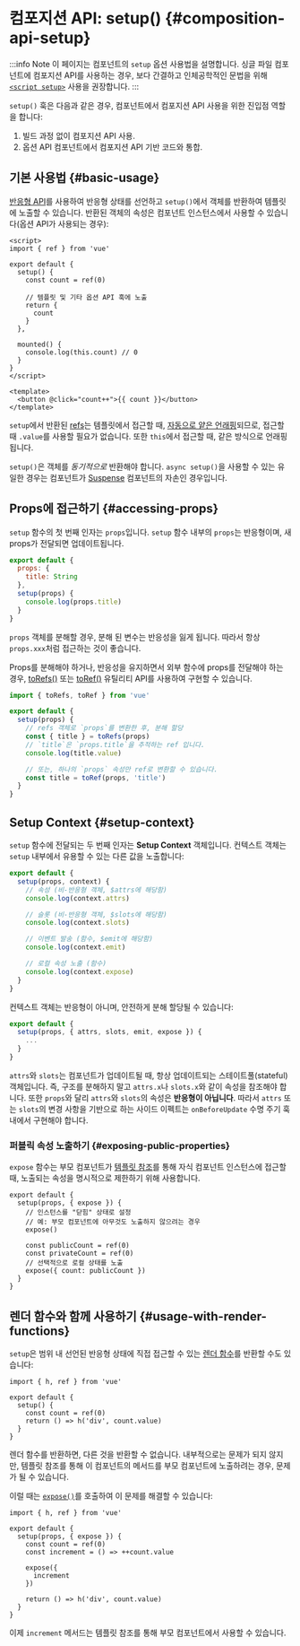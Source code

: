 # 컴포지션 API: setup() {#composition-api-setup}

:::info Note
이 페이지는 컴포넌트의 `setup` 옵션 사용법을 설명합니다.
싱글 파일 컴포넌트에 컴포지션 API를 사용하는 경우,
보다 간결하고 인체공학적인 문법을 위해 [`<script setup>`](/api/sfc-script-setup.html) 사용을 권장합니다.
:::

`setup()` 훅은 다음과 같은 경우, 컴포넌트에서 컴포지션 API 사용을 위한 진입점 역할을 합니다:

1. 빌드 과정 없이 컴포지션 API 사용.
2. 옵션 API 컴포넌트에서 컴포지션 API 기반 코드와 통합.

## 기본 사용법 {#basic-usage}

[반응형 API](./reactivity-core.html)를 사용하여 반응형 상태를 선언하고 `setup()`에서 객체를 반환하여 템플릿에 노출할 수 있습니다.
반환된 객체의 속성은 컴포넌트 인스턴스에서 사용할 수 있습니다(옵션 API가 사용되는 경우):

```vue
<script>
import { ref } from 'vue'

export default {
  setup() {
    const count = ref(0)

    // 템플릿 및 기타 옵션 API 훅에 노출
    return {
      count
    }
  },

  mounted() {
    console.log(this.count) // 0
  }
}
</script>

<template>
  <button @click="count++">{{ count }}</button>
</template>
```

`setup`에서 반환된 [refs](/api/reactivity-core.html#ref)는 템플릿에서 접근할 때,
[자동으로 얕은 언래핑](/guide/essentials/reactivity-fundamentals.html#deep-reactivity)되므로, 접근할 때 `.value`를 사용할 필요가 없습니다.
또한 `this`에서 접근할 때, 같은 방식으로 언래핑 됩니다.

`setup()`은 객체를 _동기적으로_ 반환해야 합니다. `async setup()`을 사용할 수 있는 유일한 경우는 컴포넌트가 [Suspense](../guide/built-ins/suspense) 컴포넌트의 자손인 경우입니다.

## Props에 접근하기 {#accessing-props}

`setup` 함수의 첫 번째 인자는 `props`입니다.
`setup` 함수 내부의 `props`는 반응형이며, 새 props가 전달되면 업데이트됩니다.

```js
export default {
  props: {
    title: String
  },
  setup(props) {
    console.log(props.title)
  }
}
```

`props` 객체를 분해할 경우, 분해 된 변수는 반응성을 잃게 됩니다.
따라서 항상 `props.xxx`처럼 접근하는 것이 좋습니다.

Props를 분해해야 하거나, 반응성을 유지하면서 외부 함수에 props를 전달해야 하는 경우,
[toRefs()](./reactivity-utilities.html#torefs) 또는 [toRef()](/api/reactivity-utilities.html#toref) 유틸리티 API를 사용하여 구현할 수 있습니다.

```js
import { toRefs, toRef } from 'vue'

export default {
  setup(props) {
    // refs 객체로 `props`를 변환한 후, 분해 할당
    const { title } = toRefs(props)
    // `title`은 `props.title`을 추적하는 ref 입니다.
    console.log(title.value)

    // 또는, 하나의 `props` 속성만 ref로 변환할 수 있습니다.
    const title = toRef(props, 'title')
  }
}
```

## Setup Context {#setup-context}

`setup` 함수에 전달되는 두 번째 인자는 **Setup Context** 객체입니다.
컨텍스트 객체는 `setup` 내부에서 유용할 수 있는 다른 값을 노출합니다:

```js
export default {
  setup(props, context) {
    // 속성 (비-반응형 객체, $attrs에 해당함)
    console.log(context.attrs)

    // 슬롯 (비-반응형 객체, $slots에 해당함)
    console.log(context.slots)

    // 이벤트 발송 (함수, $emit에 해당함)
    console.log(context.emit)

    // 로컬 속성 노출 (함수)
    console.log(context.expose)
  }
}
```

컨텍스트 객체는 반응형이 아니며, 안전하게 분해 할당될 수 있습니다:

```js
export default {
  setup(props, { attrs, slots, emit, expose }) {
    ...
  }
}
```

`attrs`와 `slots`는 컴포넌트가 업데이트될 때, 항상 업데이트되는 스테이트풀(stateful) 객체입니다.
즉, 구조를 분해하지 말고 `attrs.x`나 `slots.x`와 같이 속성을 참조해야 합니다.
또한 `props`와 달리 `attrs`와 `slots`의 속성은 **반응형이 아닙니다**.
따라서 `attrs` 또는 `slots`의 변경 사항을 기반으로 하는 사이드 이펙트는 `onBeforeUpdate` 수명 주기 훅 내에서 구현해야 합니다.

### 퍼블릭 속성 노출하기 {#exposing-public-properties}

`expose` 함수는 부모 컴포넌트가 [템플릿 참조](/guide/essentials/template-refs.html#ref-on-component)를 통해 자식 컴포넌트 인스턴스에 접근할 때,
노출되는 속성을 명시적으로 제한하기 위해 사용합니다.

```js{5,10}
export default {
  setup(props, { expose }) {
    // 인스턴스를 "닫힘" 상태로 설정
    // 예: 부모 컴포넌트에 아무것도 노출하지 않으려는 경우
    expose()

    const publicCount = ref(0)
    const privateCount = ref(0)
    // 선택적으로 로컬 상태를 노출
    expose({ count: publicCount })
  }
}
```

## 렌더 함수와 함께 사용하기 {#usage-with-render-functions}

`setup`은 범위 내 선언된 반응형 상태에 직접 접근할 수 있는 [렌더 함수](/guide/extras/render-function.html)를 반환할 수도 있습니다:

```js{6}
import { h, ref } from 'vue'

export default {
  setup() {
    const count = ref(0)
    return () => h('div', count.value)
  }
}
```

렌더 함수를 반환하면, 다른 것을 반환할 수 없습니다.
내부적으로는 문제가 되지 않지만,
템플릿 참조를 통해 이 컴포넌트의 메서드를 부모 컴포넌트에 노출하려는 경우,
문제가 될 수 있습니다.

이럴 때는 [`expose()`](#exposing-public-properties)를 호출하여 이 문제를 해결할 수 있습니다:

```js{8-10}
import { h, ref } from 'vue'

export default {
  setup(props, { expose }) {
    const count = ref(0)
    const increment = () => ++count.value

    expose({
      increment
    })

    return () => h('div', count.value)
  }
}
```

이제 `increment` 메서드는 템플릿 참조를 통해 부모 컴포넌트에서 사용할 수 있습니다.
